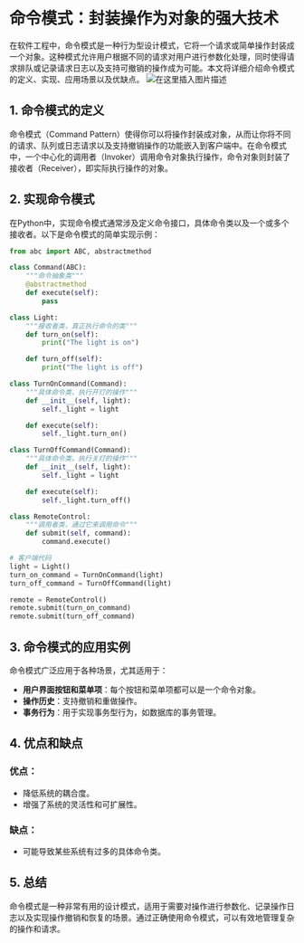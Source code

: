 # 命令模式：封装操作为对象的强大技术

在软件工程中，命令模式是一种行为型设计模式，它将一个请求或简单操作封装成一个对象。这种模式允许用户根据不同的请求对用户进行参数化处理，同时使得请求排队或记录请求日志以及支持可撤销的操作成为可能。本文将详细介绍命令模式的定义、实现、应用场景以及优缺点。
![在这里插入图片描述](https://img-blog.csdnimg.cn/direct/351affcf0c274e8788797201e2b6d3da.webp#pic_center)

## 1. 命令模式的定义

命令模式（Command Pattern）使得你可以将操作封装成对象，从而让你将不同的请求、队列或日志请求以及支持撤销操作的功能嵌入到客户端中。在命令模式中，一个中心化的调用者（Invoker）调用命令对象执行操作，命令对象则封装了接收者（Receiver），即实际执行操作的对象。

## 2. 实现命令模式

在Python中，实现命令模式通常涉及定义命令接口，具体命令类以及一个或多个接收者。以下是命令模式的简单实现示例：

```python
from abc import ABC, abstractmethod

class Command(ABC):
    """命令抽象类"""
    @abstractmethod
    def execute(self):
        pass

class Light:
    """接收者类，真正执行命令的类"""
    def turn_on(self):
        print("The light is on")

    def turn_off(self):
        print("The light is off")

class TurnOnCommand(Command):
    """具体命令类，执行开灯的操作"""
    def __init__(self, light):
        self._light = light

    def execute(self):
        self._light.turn_on()

class TurnOffCommand(Command):
    """具体命令类，执行关灯的操作"""
    def __init__(self, light):
        self._light = light

    def execute(self):
        self._light.turn_off()

class RemoteControl:
    """调用者类，通过它来调用命令"""
    def submit(self, command):
        command.execute()

# 客户端代码
light = Light()
turn_on_command = TurnOnCommand(light)
turn_off_command = TurnOffCommand(light)

remote = RemoteControl()
remote.submit(turn_on_command)
remote.submit(turn_off_command)
```

## 3. 命令模式的应用实例

命令模式广泛应用于各种场景，尤其适用于：

- **用户界面按钮和菜单项**：每个按钮和菜单项都可以是一个命令对象。
- **操作历史**：支持撤销和重做操作。
- **事务行为**：用于实现事务型行为，如数据库的事务管理。

## 4. 优点和缺点

### 优点：
- 降低系统的耦合度。
- 增强了系统的灵活性和可扩展性。

### 缺点：
- 可能导致某些系统有过多的具体命令类。

## 5. 总结

命令模式是一种非常有用的设计模式，适用于需要对操作进行参数化、记录操作日志以及实现操作撤销和恢复的场景。通过正确使用命令模式，可以有效地管理复杂的操作和请求。
